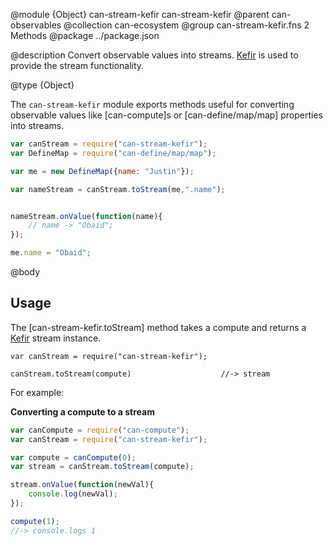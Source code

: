 @module {Object} can-stream-kefir can-stream-kefir
@parent can-observables
@collection can-ecosystem
@group can-stream-kefir.fns 2 Methods
@package ../package.json

@description Convert observable values into streams. [Kefir](https://rpominov.github.io/kefir/) is used to provide the stream functionality.

@type {Object}

  The `can-stream-kefir` module exports methods useful for converting observable values like [can-compute]s
  or [can-define/map/map] properties into streams.

  ```js
  var canStream = require("can-stream-kefir");
  var DefineMap = require("can-define/map/map");

  var me = new DefineMap({name: "Justin"});

  var nameStream = canStream.toStream(me,".name");


  nameStream.onValue(function(name){
	  // name -> "Obaid";
  });

  me.name = "Obaid";
  ```

@body

## Usage

The [can-stream-kefir.toStream] method takes a compute and returns a [Kefir](https://rpominov.github.io/kefir/) stream instance.

```
var canStream = require("can-stream-kefir");

canStream.toStream(compute)                    //-> stream
```

For example:

__Converting a compute to a stream__

```js
var canCompute = require("can-compute");
var canStream = require("can-stream-kefir");

var compute = canCompute(0);
var stream = canStream.toStream(compute);

stream.onValue(function(newVal){
	console.log(newVal);
});

compute(1);
//-> console.logs 1
```
